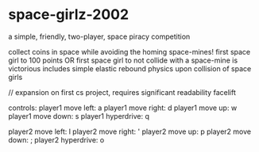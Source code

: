 # space-girlz-2002
a simple, friendly, two-player, space piracy competition

collect coins in space while avoiding the homing space-mines!
first space girl to 100 points OR first space girl to not collide with a space-mine is victorious
includes simple elastic rebound physics upon collision of space girls

// expansion on first cs project, requires significant readability facelift

controls:
  player1 move left: a
 player1 move right: d
    player1 move up: w
  player1 move down: s
 player1 hyperdrive: q
 
  player2 move left: l
 player2 move right: '
    player2 move up: p
  player2 move down: ;
 player2 hyperdrive: o
